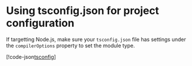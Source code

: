 # Using tsconfig.json for project configuration

If targetting Node.js, make sure your `tsconfig.json` file has settings under the `compilerOptions` property to set the module type.

[!code-json[tsconfig](tsconfig.json?highlight=3)]
